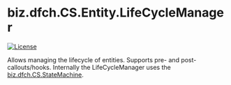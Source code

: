 # biz.dfch.CS.Entity.LifeCycleManager
[![License](https://img.shields.io/badge/license-Apache%20License%202.0-blue.svg)](https://github.com/dfensgmbh/biz.dfch.CS.Entity.LifeCycleManager/blob/master/LICENSE)

Allows managing the lifecycle of entities. Supports pre- and post-callouts/hooks. Internally the LifeCycleManager uses the [biz.dfch.CS.StateMachine](https://github.com/dfensgmbh/biz.dfch.CS.StateMachine).
